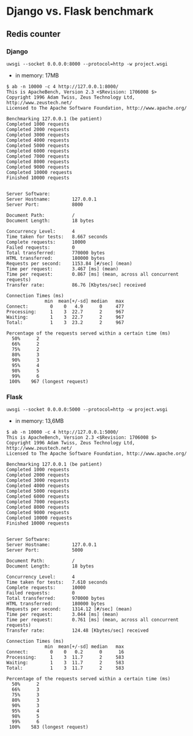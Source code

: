 # Django vs. Flask benchmark

## Redis counter

### Django

```uwsgi --socket 0.0.0.0:8000 --protocol=http -w project.wsgi```

* in memory: 17MB

```
$ ab -n 10000 -c 4 http://127.0.0.1:8000/
This is ApacheBench, Version 2.3 <$Revision: 1706008 $>
Copyright 1996 Adam Twiss, Zeus Technology Ltd, http://www.zeustech.net/
Licensed to The Apache Software Foundation, http://www.apache.org/

Benchmarking 127.0.0.1 (be patient)
Completed 1000 requests
Completed 2000 requests
Completed 3000 requests
Completed 4000 requests
Completed 5000 requests
Completed 6000 requests
Completed 7000 requests
Completed 8000 requests
Completed 9000 requests
Completed 10000 requests
Finished 10000 requests


Server Software:
Server Hostname:        127.0.0.1
Server Port:            8000

Document Path:          /
Document Length:        18 bytes

Concurrency Level:      4
Time taken for tests:   8.667 seconds
Complete requests:      10000
Failed requests:        0
Total transferred:      770000 bytes
HTML transferred:       180000 bytes
Requests per second:    1153.84 [#/sec] (mean)
Time per request:       3.467 [ms] (mean)
Time per request:       0.867 [ms] (mean, across all concurrent requests)
Transfer rate:          86.76 [Kbytes/sec] received

Connection Times (ms)
              min  mean[+/-sd] median   max
Connect:        0    0   4.9      0     477
Processing:     1    3  22.7      2     967
Waiting:        1    3  22.7      2     967
Total:          1    3  23.2      2     967

Percentage of the requests served within a certain time (ms)
  50%      2
  66%      2
  75%      2
  80%      3
  90%      3
  95%      4
  98%      5
  99%      6
 100%    967 (longest request)
 ```


### Flask

```uwsgi --socket 0.0.0.0:5000 --protocol=http -w project.wsgi```

* in memory: 13,6MB

```
$ ab -n 10000 -c 4 http://127.0.0.1:5000/
This is ApacheBench, Version 2.3 <$Revision: 1706008 $>
Copyright 1996 Adam Twiss, Zeus Technology Ltd, http://www.zeustech.net/
Licensed to The Apache Software Foundation, http://www.apache.org/

Benchmarking 127.0.0.1 (be patient)
Completed 1000 requests
Completed 2000 requests
Completed 3000 requests
Completed 4000 requests
Completed 5000 requests
Completed 6000 requests
Completed 7000 requests
Completed 8000 requests
Completed 9000 requests
Completed 10000 requests
Finished 10000 requests


Server Software:
Server Hostname:        127.0.0.1
Server Port:            5000

Document Path:          /
Document Length:        18 bytes

Concurrency Level:      4
Time taken for tests:   7.610 seconds
Complete requests:      10000
Failed requests:        0
Total transferred:      970000 bytes
HTML transferred:       180000 bytes
Requests per second:    1314.12 [#/sec] (mean)
Time per request:       3.044 [ms] (mean)
Time per request:       0.761 [ms] (mean, across all concurrent requests)
Transfer rate:          124.48 [Kbytes/sec] received

Connection Times (ms)
              min  mean[+/-sd] median   max
Connect:        0    0   0.2      0      16
Processing:     1    3  11.7      2     583
Waiting:        1    3  11.7      2     583
Total:          1    3  11.7      2     583

Percentage of the requests served within a certain time (ms)
  50%      2
  66%      3
  75%      3
  80%      3
  90%      3
  95%      4
  98%      5
  99%      6
 100%    583 (longest request)
 ```